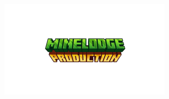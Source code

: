 <p align="center">
  <a href="https://github.com/Minelodge">
    <img src="https://github.com/Minelodge/.github/raw/main/logo/BG%20Minelodge%20Prod.png" alt="Logo">
